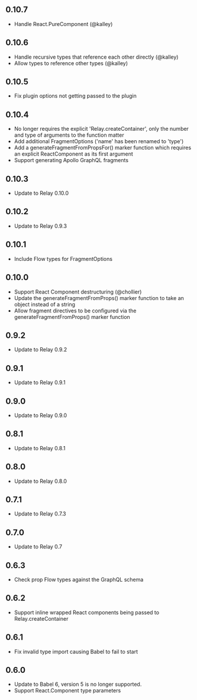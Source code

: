 ## 0.10.7

* Handle React.PureComponent (@kalley)

## 0.10.6

* Handle recursive types that reference each other directly (@kalley)
* Allow types to reference other types (@kalley)

## 0.10.5

* Fix plugin options not getting passed to the plugin

## 0.10.4

* No longer requires the explicit 'Relay.createContainer', only the number and type of arguments to the function matter
* Add additional FragmentOptions ('name' has been renamed to 'type')
* Add a generateFragmentFromPropsFor() marker function which requires an explicit ReactComponent as its first argument
* Support generating Apollo GraphQL fragments

## 0.10.3

* Update to Relay 0.10.0

## 0.10.2

* Update to Relay 0.9.3

## 0.10.1

* Include Flow types for FragmentOptions

## 0.10.0

* Support React Component destructuring (@chollier)
* Update the generateFragmentFromProps() marker function to take an object instead of a string
* Allow fragment directives to be configured via the generateFragmentFromProps() marker function

## 0.9.2

* Update to Relay 0.9.2

## 0.9.1

* Update to Relay 0.9.1

## 0.9.0

* Update to Relay 0.9.0

## 0.8.1

* Update to Relay 0.8.1

## 0.8.0

* Update to Relay 0.8.0

## 0.7.1

* Update to Relay 0.7.3

## 0.7.0

* Update to Relay 0.7

## 0.6.3

* Check prop Flow types against the GraphQL schema

## 0.6.2

* Support inline wrapped React components being passed to Relay.createContainer

## 0.6.1

* Fix invalid type import causing Babel to fail to start

## 0.6.0

* Update to Babel 6, version 5 is no longer supported.
* Support React.Component type parameters
